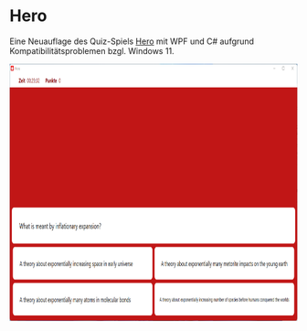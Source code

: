 # Hero
Eine Neuauflage des Quiz-Spiels [Hero](https://github.com/AlexanderMattheis/hero) mit WPF und C# aufgrund Kompatibilitätsproblemen bzgl. Windows 11.

<img src="https://github.com/AlexanderMattheis/hero-again/blob/main/hero_screenshot.png" width="800" height="450">
